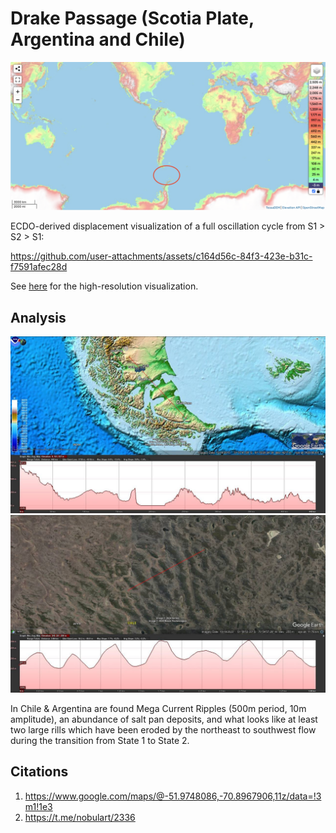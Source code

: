 # Drake Passage (Scotia Plate, Argentina and Chile)

![sa](img/drake-passage.png "sa")

ECDO-derived displacement visualization of a full oscillation cycle from S1 > S2 > S1:

https://github.com/user-attachments/assets/c164d56c-84f3-423e-b31c-f7591afec28d

See [here](https://github.com/sovrynn/ecdo/tree/master/6-LITERATURE-MEDIA/nobulart/ecdo-visualizations) for the high-resolution visualization.

## Analysis

![drake passage](img/drake-passage.jpg "Drake Passage")
![drake passage](img/drake-passage2.jpg "Drake Passage")

In Chile & Argentina are found Mega Current Ripples (500m period, 10m amplitude), an abundance of salt pan deposits, and what looks like at least two large rills which have been eroded by the northeast to southwest flow during the transition from State 1 to State 2.

## Citations

1. https://www.google.com/maps/@-51.9748086,-70.8967906,11z/data=!3m1!1e3
2. https://t.me/nobulart/2336
